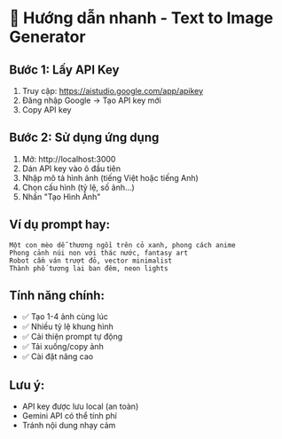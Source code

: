 # 🚀 Hướng dẫn nhanh - Text to Image Generator

## Bước 1: Lấy API Key
1. Truy cập: https://aistudio.google.com/app/apikey
2. Đăng nhập Google → Tạo API key mới
3. Copy API key

## Bước 2: Sử dụng ứng dụng
1. Mở: http://localhost:3000
2. Dán API key vào ô đầu tiên
3. Nhập mô tả hình ảnh (tiếng Việt hoặc tiếng Anh)
4. Chọn cấu hình (tỷ lệ, số ảnh...)
5. Nhấn "Tạo Hình Ảnh"

## Ví dụ prompt hay:
```
Một con mèo dễ thương ngồi trên cỏ xanh, phong cách anime
Phong cảnh núi non với thác nước, fantasy art
Robot cầm ván trượt đỏ, vector minimalist
Thành phố tương lai ban đêm, neon lights
```

## Tính năng chính:
- ✅ Tạo 1-4 ảnh cùng lúc
- ✅ Nhiều tỷ lệ khung hình
- ✅ Cải thiện prompt tự động
- ✅ Tải xuống/copy ảnh
- ✅ Cài đặt nâng cao

## Lưu ý:
- API key được lưu local (an toàn)
- Gemini API có thể tính phí
- Tránh nội dung nhạy cảm